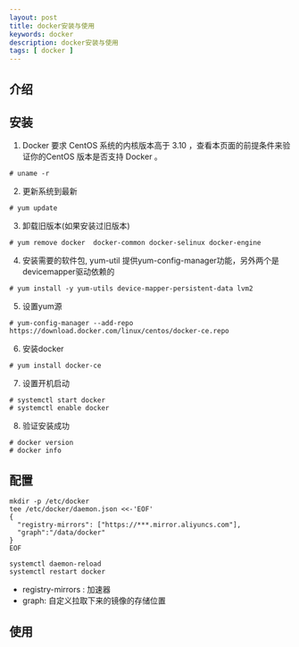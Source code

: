 ```yaml
---
layout: post
title: docker安装与使用
keywords: docker
description: docker安装与使用
tags: [ docker ]
---
```

## 介绍

## 安装
1. Docker 要求 CentOS 系统的内核版本高于 3.10 ，查看本页面的前提条件来验证你的CentOS 版本是否支持 Docker 。
```
# uname -r
```

2. 更新系统到最新
```
# yum update
```

3. 卸载旧版本(如果安装过旧版本)
```
# yum remove docker  docker-common docker-selinux docker-engine
```

4. 安装需要的软件包, yum-util 提供yum-config-manager功能，另外两个是devicemapper驱动依赖的
```
# yum install -y yum-utils device-mapper-persistent-data lvm2
```

5. 设置yum源
```
# yum-config-manager --add-repo https://download.docker.com/linux/centos/docker-ce.repo
```

6. 安装docker
```
# yum install docker-ce
```

7. 设置开机启动
```
# systemctl start docker
# systemctl enable docker
```

8. 验证安装成功
```
# docker version
# docker info
```

## 配置

```
mkdir -p /etc/docker
tee /etc/docker/daemon.json <<-'EOF'
{
  "registry-mirrors": ["https://***.mirror.aliyuncs.com"],
  "graph":"/data/docker"
}
EOF

systemctl daemon-reload
systemctl restart docker
```

* registry-mirrors : 加速器
* graph: 自定义拉取下来的镜像的存储位置
## 使用